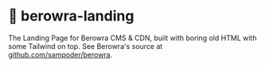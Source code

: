 # 🔵 berowra-landing

The Landing Page for Berowra CMS & CDN, built with boring old HTML with some Tailwind on top. See Berowra's source at [github.com/sampoder/berowra](https://github.com/sampoder/berowra).
